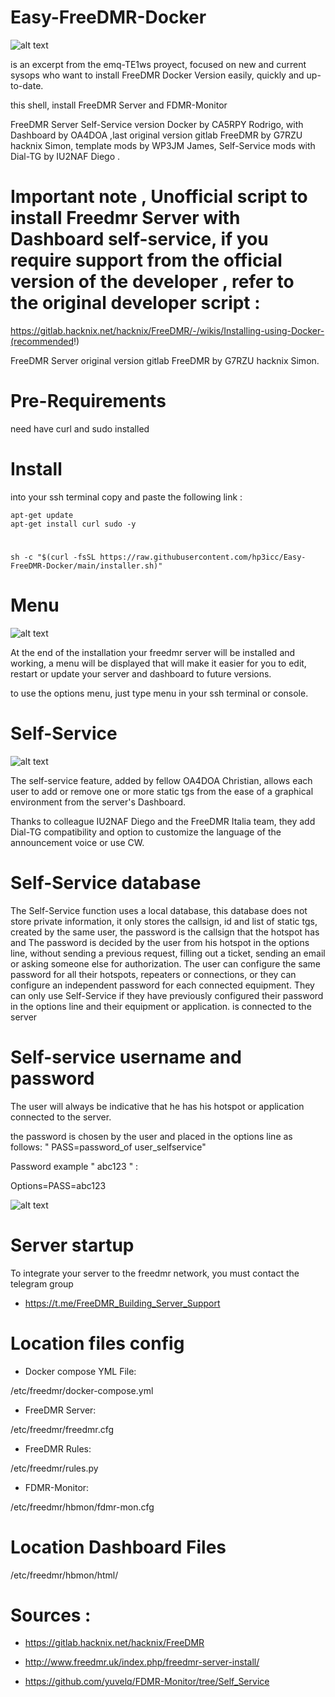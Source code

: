 # Easy-FreeDMR-Docker  

 ![alt text](https://raw.githubusercontent.com/hp3icc/Easy-FreeDMR-Docker/main/Easy-FreeDMR-Docker.png)

is an excerpt from the emq-TE1ws proyect, focused on new and current sysops who want to install FreeDMR Docker Version easily, quickly and up-to-date.

this shell, install FreeDMR Server and FDMR-Monitor

FreeDMR Server Self-Service version Docker by CA5RPY Rodrigo, with Dashboard by OA4DOA ,last original version gitlab FreeDMR by G7RZU hacknix Simon, template mods by WP3JM James, Self-Service mods with Dial-TG by IU2NAF Diego .

#
# Important note , Unofficial script to install Freedmr Server with Dashboard self-service, if you require support from the official version of the developer , refer to the original developer script :

https://gitlab.hacknix.net/hacknix/FreeDMR/-/wikis/Installing-using-Docker-(recommended!)

FreeDMR Server original version gitlab FreeDMR by G7RZU hacknix Simon.

#

# Pre-Requirements

need have curl and sudo installed

#

# Install

into your ssh terminal copy and paste the following link :

    apt-get update
    apt-get install curl sudo -y
#
    sh -c "$(curl -fsSL https://raw.githubusercontent.com/hp3icc/Easy-FreeDMR-Docker/main/installer.sh)"
               
             
 #            
  
 # Menu
 
 ![alt text](https://raw.githubusercontent.com/hp3icc/Easy-FreeDMR-Docker/main/menu.png)
 
  At the end of the installation your freedmr server will be installed and working, a menu will be displayed that will make it easier for you to edit, restart or update your server and dashboard to future versions.
  
  to use the options menu, just type menu in your ssh terminal or console.
  
 #
 
 # Self-Service
 
 ![alt text](https://raw.githubusercontent.com/hp3icc/Easy-FreeDMR-Docker/main/self-service-docker.jpg)
 
 The self-service feature, added by fellow OA4DOA Christian, allows each user to add or remove one or more static tgs from the ease of a graphical environment from the server's Dashboard. 
 
 Thanks to colleague IU2NAF Diego and the FreeDMR Italia team, they add Dial-TG compatibility and option to customize the language of the announcement voice or use CW.
 
 # Self-Service database

 The Self-Service function uses a local database, this database does not store private information, it only stores the callsign, id and list of static tgs, created by the same user, the password is the callsign that the hotspot has and The password is decided by the user from his hotspot in the options line, without sending a previous request, filling out a ticket, sending an email or asking someone else for authorization. The user can configure the same password for all their hotspots, repeaters or connections, or they can configure an independent password for each connected equipment. They can only use Self-Service if they have previously configured their password in the options line and their equipment or application. is connected to the server
 
 #
 
 # Self-service username and password
 
 The user will always be indicative that he has his hotspot or application connected to the server. 

the password is chosen by the user and placed in the options line as follows: " PASS=password_of user_selfservice"

Password example " abc123 " :

Options=PASS=abc123
 
 ![alt text](https://raw.githubusercontent.com/hp3icc/Easy-FreeDMR-Docker/main/pistar.png)
 
#

# Server startup

To integrate your server to the freedmr network, you must contact the telegram group

 * https://t.me/FreeDMR_Building_Server_Support
        
 #
 
 # Location files config
 
  * Docker compose YML File:
 
  /etc/freedmr/docker-compose.yml
  
  * FreeDMR Server:  
   
  /etc/freedmr/freedmr.cfg  
   
  * FreeDMR Rules: 
   
  /etc/freedmr/rules.py  
   
  * FDMR-Monitor: 
   
   /etc/freedmr/hbmon/fdmr-mon.cfg
   
   
 #
  
 # Location Dashboard Files
 
 /etc/freedmr/hbmon/html/

#

 # Sources :
 
 * https://gitlab.hacknix.net/hacknix/FreeDMR
 
 * http://www.freedmr.uk/index.php/freedmr-server-install/
 
 * https://github.com/yuvelq/FDMR-Monitor/tree/Self_Service
  
 


